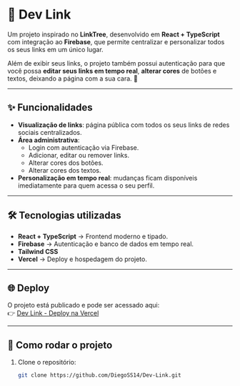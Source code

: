 # 🔗 Dev Link

Um projeto inspirado no **LinkTree**, desenvolvido em **React + TypeScript** com integração ao **Firebase**, que permite centralizar e personalizar todos os seus links em um único lugar.  

Além de exibir seus links, o projeto também possui autenticação para que você possa **editar seus links em tempo real**, **alterar cores** de botões e textos, deixando a página com a sua cara. 🚀  

---

## ✨ Funcionalidades

- **Visualização de links**: página pública com todos os seus links de redes sociais centralizados.  
- **Área administrativa**:
  - Login com autenticação via Firebase.  
  - Adicionar, editar ou remover links.  
  - Alterar cores dos botões.  
  - Alterar cores dos textos.  
- **Personalização em tempo real**: mudanças ficam disponíveis imediatamente para quem acessa o seu perfil.  

---

## 🛠️ Tecnologias utilizadas

- **React + TypeScript** → Frontend moderno e tipado.
- **Firebase** → Autenticação e banco de dados em tempo real.  
- **Tailwind CSS**
- **Vercel** → Deploy e hospedagem do projeto.  

---

## 🌐 Deploy

O projeto está publicado e pode ser acessado aqui:  
👉 [Dev Link - Deploy na Vercel](https://dev-link-kohl-seven.vercel.app/)  

---

## 🚀 Como rodar o projeto

1. Clone o repositório:
   ```bash
   git clone https://github.com/DiegoSS14/Dev-Link.git
